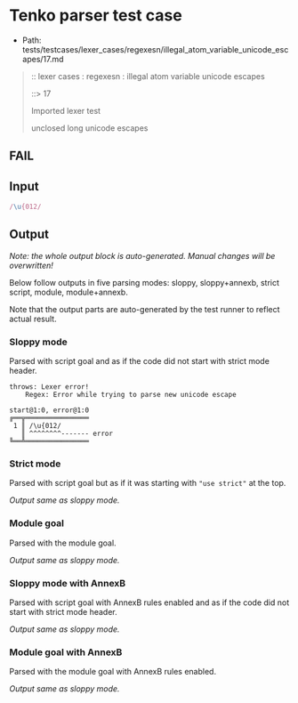 # Tenko parser test case

- Path: tests/testcases/lexer_cases/regexesn/illegal_atom_variable_unicode_escapes/17.md

> :: lexer cases : regexesn : illegal atom variable unicode escapes
>
> ::> 17
>
> Imported lexer test
>
> unclosed long unicode escapes

## FAIL

## Input

`````js
/\u{012/
`````

## Output

_Note: the whole output block is auto-generated. Manual changes will be overwritten!_

Below follow outputs in five parsing modes: sloppy, sloppy+annexb, strict script, module, module+annexb.

Note that the output parts are auto-generated by the test runner to reflect actual result.

### Sloppy mode

Parsed with script goal and as if the code did not start with strict mode header.

`````
throws: Lexer error!
    Regex: Error while trying to parse new unicode escape

start@1:0, error@1:0
╔══╦════════════════
 1 ║ /\u{012/
   ║ ^^^^^^^^------- error
╚══╩════════════════

`````

### Strict mode

Parsed with script goal but as if it was starting with `"use strict"` at the top.

_Output same as sloppy mode._

### Module goal

Parsed with the module goal.

_Output same as sloppy mode._

### Sloppy mode with AnnexB

Parsed with script goal with AnnexB rules enabled and as if the code did not start with strict mode header.

_Output same as sloppy mode._

### Module goal with AnnexB

Parsed with the module goal with AnnexB rules enabled.

_Output same as sloppy mode._
